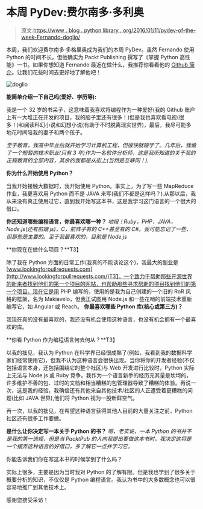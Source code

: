# 本周 PyDev:费尔南多·多利奥

> 原文:[https://www . blog . python library . org/2016/01/11/pydev-of-the-week-Fernando-doglio/](https://www.blog.pythonlibrary.org/2016/01/11/pydev-of-the-week-fernando-doglio/)

本周，我们欢迎费尔南多·多格里奥成为我们的本周 PyDev。虽然 Fernando 使用 Python 的时间不长，但他确实为 Packt Publishing 撰写了《掌握 Python 高性能》一书。如果你想知道 Fernando 最近在做什么，我推荐你看看他的 [Github 简介](https://github.com/deleteman)。让我们花些时间去更好地了解他吧！

![doglio](../Images/c35595647caaefd43531447302d2af85.png)

**能简单介绍一下自己吗(爱好、学历等):**

我是一个 32 岁的书呆子，这意味着我喜欢将编程作为一种爱好(我的 Github 账户上有一大堆正在开发的项目，我的脑子里还有很多！)但是我也喜欢看电视(很多！)和阅读科幻小说和幻想小说(有助于不时脱离现实世界)，最后，我尽可能多地花时间陪我的妻子和两个孩子。

*至于教育，我高中毕业后就开始学习计算机工程，但很快就辍学了。几年后，我做了一个短暂的技术职业(只有 3 年)作为一名软件分析师，这是我所知道的关于我的正规教育的全部内容，其余的我都是从街上(当然是互联网！).*

**你为什么开始使用 Python？**

当我开始接触大数据时，我开始使用 Python。事实上，为了写一些 MapReduce 作业，我更喜欢用 Python 而不是 JAVA 来写(我们不都是这样吗？).从那以后，我从来没有真正使用过它，直到我开始写这本书，这是我学习这门语言的一个很大的借口。

**你还知道哪些编程语言，你最喜欢哪一种？**
*地段！Ruby，PHP，JAVA，Node.js(还有前端 js)，C，前阵子有的 C++甚至有的 C#。我可能忘记了一些，但那些是主要的。至于我最喜欢的，目前是 Node.js*

**你现在在做什么项目？**T3】

除了我在 Python 方面的日常工作(我真的不能谈论这个)，我最大的副业是[www.lookingforpullrequests.com](http://www.lookingforpullrequests.com/)T3】。一个致力于帮助那些开源世界的新来者找到他们的第一个项目的网站，也帮助那些寻求帮助的项目找到他们的第一个项目。现在它是用 PHP 编写的，使用的是我为自己创建的一个旧的 RoR 风格的框架，名为 Makiavelo，但我正试图用 Node.js 和一些花哨的前端技术重新编写它，如 Angular 或 Reach。 **你最喜欢哪些 Python 库(核心或第三方)？**

我现在真的没有最喜欢的，我还没有机会使用这种语言，也没有机会拥有一个最喜欢的库。

**你看 Python 作为编程语言何去何从？**T3】

以我的拙见，我认为 Python 在科学界已经很成熟了(例如，我看到我的数据科学家们经常使用它)，但我不认为这种语言会很快出现。当你将你的开发者经验(不仅包括语言本身，还包括围绕它的整个社区)与 Web 开发进行比较时，Python 实际上无法与 Node.js 或 Ruby 竞争。我作为一个语言新手的经历充其量是坎坷的，许多维护不善的包、过时的文档和相当糟糕的包管理器导致了糟糕的体验。再说一次，这是我的经验，我确信还有其他来自其他技术/社区的人正遭受着更糟糕的问题(比如 JAVA 世界),他们将 Python 视为一股新鲜空气。

再一次，以我的拙见，在希望这种语言获得其他人目前的大量关注之前，Python 社区还有很多工作要做。

**是什么让你决定写一本关于 Python 的书？**  *嗯，老实说，一本 Python 的书并不是我的第一选择，但是当 PacktPub 的人向我提出要做这本书时，我决定这将是一个摆弄这种语言的好借口，多了解它一点并学习它。*

你能告诉我们你在写这本书的时候学到了什么吗？

实际上很多，主要是因为当时我对 Python 的了解有限。但是我也学到了很多关于概要分析的知识，不仅仅是 Python 编程语言。我认为书中的大多数概念也可以很容易地推广到其他技术上。

感谢您接受采访！